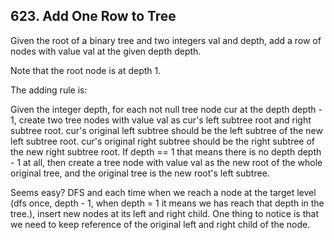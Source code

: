 ## 623. Add One Row to Tree
Given the root of a binary tree and two integers val and depth, add a row of nodes with value val at the given depth depth.

Note that the root node is at depth 1.

The adding rule is:

Given the integer depth, for each not null tree node cur at the depth depth - 1, create two tree nodes with value val as cur's left subtree root and right subtree root.
cur's original left subtree should be the left subtree of the new left subtree root.
cur's original right subtree should be the right subtree of the new right subtree root.
If depth == 1 that means there is no depth depth - 1 at all, then create a tree node with value val as the new root of the whole original tree, and the original tree is the new root's left subtree.

Seems easy? DFS and each time when we reach a node at the target level (dfs once, depth - 1, when depth = 1 it means we has reach that depth in the tree.), insert new nodes at its left and right child. One thing to notice is that we need to keep reference of the original left and right child of the node.